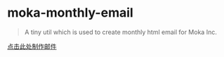 # moka-monthly-email

> A tiny util which is used to create monthly html email for Moka Inc.


[点击此处制作邮件](https://southerncross.github.io/moka-monthly-email/)
